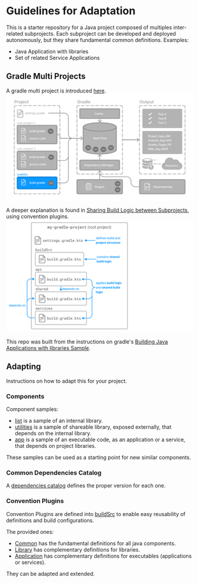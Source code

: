 # Guidelines for Adaptation

This is a starter repository for a Java project composed of multiples inter-related subprojects.
Each subproject can be developed and deployed autonomously, but they share fundamental common definitions.
Examples:
- Java Application with libraries
- Set of related Service Applications

## Gradle Multi Projects

A gradle multi project is introduced [here](https://docs.gradle.org/current/userguide/intro_multi_project_builds.html).
![Gradle Multi project example](./images/gradle-basic-9.png "How it works")

A deeper explanation is found in [Sharing Build Logic between Subprojects](https://docs.gradle.org/current/userguide/sharing_build_logic_between_subprojects.html), using convention plugins.
![Sharing Build Logic](./images/structuring-builds-3.png "Simplest build logic sharing")

This repo was built from the instructions on gradle's [Building Java Applications with libraries Sample](https://docs.gradle.org/current/samples/sample_building_java_applications_multi_project.html).

## Adapting

Instructions on how to adapt this for your project.

### Components

Component samples:
- [list](./list) is a sample of an internal library.
- [utilities](./utilities) is a sample of shareable library, exposed externally, that depends on the internal library.
- [app](./app) is a sample of an executable code, as an application or a service, that depends on project libraries.

These samples can be used as a starting point for new similar components.

### Common Dependencies Catalog

A [dependencies catalog](./gradle/libs.versions.toml) defines the proper version for each one.

### Convention Plugins

Convention Plugins are defined into [buildSrc](./buildSrc) to enable easy reusability of definitions and build configurations.

The provided ones:

- [Common](./buildSrc/src/main/kotlin/buildlogic.java-common-conventions.gradle.kts) has the fundamental definitions for all java components.
- [Library](./buildSrc/src/main/kotlin/buildlogic.java-library-conventions.gradle.kts) has complementary definitions for libraries.
- [Application](./buildSrc/src/main/kotlin/buildlogic.java-application-conventions.gradle.kts) has complementary definitions for executables (applications or services).

They can be adapted and extended.



